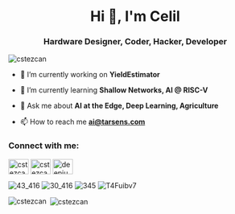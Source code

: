 
<h1 align="center">Hi 👋, I'm Celil</h1>
<h3 align="center">Hardware Designer, Coder, Hacker, Developer</h3>

<p align="left"> <img src="https://komarev.com/ghpvc/?username=cstezcan&label=Profile%20views&color=0e75b6&style=flat" alt="cstezcan" /> </p>

- 🔭 I’m currently working on **YieldEstimator**

- 🌱 I’m currently learning **Shallow Networks, AI @ RISC-V**

- 💬 Ask me about **AI at the Edge, Deep Learning, Agriculture**

- 📫 How to reach me **ai@tarsens.com**

<h3 align="left">Connect with me:</h3>
<p align="left">
<a href="https://twitter.com/cstezcan" target="blank"><img align="center" src="https://cdn.jsdelivr.net/npm/simple-icons@3.0.1/icons/twitter.svg" alt="cstezcan" height="30" width="40" /></a>
<a href="https://linkedin.com/in/cstezcan/" target="blank"><img align="center" src="https://cdn.jsdelivr.net/npm/simple-icons@3.0.1/icons/linkedin.svg" alt="cstezcan/" height="30" width="40" /></a>
<a href="https://kaggle.com/deepjunkie" target="blank"><img align="center" src="https://cdn.jsdelivr.net/npm/simple-icons@3.0.1/icons/kaggle.svg" alt="deepjunkie" height="30" width="40" /></a>
</p>


![43_416](https://user-images.githubusercontent.com/33690601/146591550-40bb1c51-e671-4400-89f6-2371ebe5a49b.jpg)
![30_416](https://user-images.githubusercontent.com/33690601/146591565-8700aa74-ad1e-4540-a48c-531d324c652d.jpg)
![345](https://user-images.githubusercontent.com/33690601/146591613-50d84795-8abf-46d4-80f8-d760ce30bcbc.jpg)
![T4Fuibv7](https://user-images.githubusercontent.com/33690601/146591661-602ff89a-a835-475f-9828-667edc72f55b.jpg)


<p><img align="left" src="https://github-readme-stats.vercel.app/api/top-langs?username=cstezcan&show_icons=true&locale=en&layout=compact" alt="cstezcan" /></p>

<p>&nbsp;<img align="center" src="https://github-readme-stats.vercel.app/api?username=cstezcan&show_icons=true&locale=en" alt="cstezcan" /></p>
